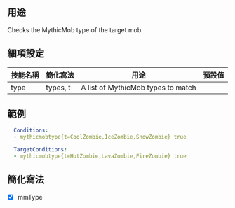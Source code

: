 ## 用途
Checks the MythicMob type of the target mob


## 細項設定

| 技能名稱 | 簡化寫法| 用途 | 預設值 |
|-----------|-----------|----------------------------------------------------------------------|---------|
| type  | types, t  | A list of MythicMob types to match  | |


## 範例
```yaml
  Conditions:
  - mythicmobtype{t=CoolZombie,IceZombie,SnowZombie} true
```

```yaml
  TargetConditions:
  - mythicmobtype{t=HotZombie,LavaZombie,FireZombie} true
```


## 簡化寫法
- [x] mmType